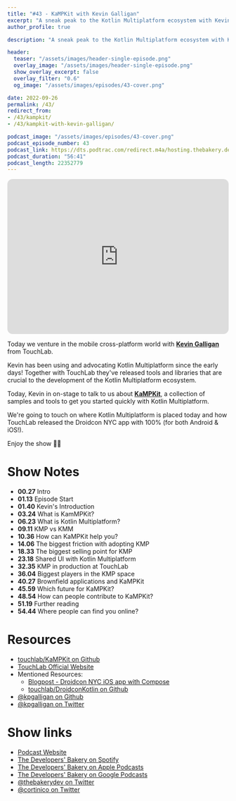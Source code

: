 ```yaml
---
title: "#43 - KaMPKit with Kevin Galligan"
excerpt: "A sneak peak to the Kotlin Multiplatform ecosystem with Kevin Galligan and KaMPKit"
author_profile: true

description: "A sneak peak to the Kotlin Multiplatform ecosystem with Kevin Galligan and KaMPKit"

header:
  teaser: "/assets/images/header-single-episode.png"
  overlay_image: "/assets/images/header-single-episode.png"
  show_overlay_excerpt: false
  overlay_filter: "0.6"
  og_image: "/assets/images/episodes/43-cover.png"

date: 2022-09-26
permalink: /43/
redirect_from:
- /43/kampkit/
- /43/kampkit-with-kevin-galligan/

podcast_image: "/assets/images/episodes/43-cover.png"
podcast_episode_number: 43
podcast_link: https://dts.podtrac.com/redirect.m4a/hosting.thebakery.dev/43-thedevelopersbakery-kampkit.m4a
podcast_duration: "56:41"
podcast_length: 22352779
---
```


<iframe style="border-radius:12px" src="https://open.spotify.com/embed/episode/5I1eCQpXAfaRxUKOCCzUxg?utm_source=generator" width="100%" height="352" frameBorder="0" allowfullscreen="" allow="autoplay; clipboard-write; encrypted-media; fullscreen; picture-in-picture" loading="lazy"></iframe>

Today we venture in the mobile cross-platform world with [**Kevin Galligan**](https://twitter.com/kpgalligan) from TouchLab.

Kevin has been using and advocating Kotlin Multiplatform since the early days! Together with TouchLab they've released tools and libraries that are crucial to the development of the Kotlin Multiplatform ecosystem.

Today, Kevin in on-stage to talk to us about [**KaMPKit**](https://github.com/touchlab/KaMPKit), a collection of samples and tools to get you started quickly with Kotlin Multiplatform.

We're going to touch on where Kotlin Multiplatform is placed today and how TouchLab released the Droidcon NYC app with 100% (for both Android & iOS!).

Enjoy the show 👨‍🍳

# Show Notes

- **00.27** Intro
- **01.13** Episode Start
- **01.40** Kevin's Introduction
- **03.24** What is KamMPKit?
- **06.23** What is Kotlin Multiplatform?
- **09.11** KMP vs KMM
- **10.36** How can KaMPKit help you?
- **14.06** The biggest friction with adopting KMP
- **18.33** The biggest selling point for KMP
- **23.18** Shared UI with Kotlin Multiplatform
- **32.35** KMP in production at TouchLab
- **36.04** Biggest players in the KMP space
- **40.27** Brownfield applications and KaMPKit
- **45.59** Which future for KaMPKit?
- **48.54** How can people contribute to KaMPKit?
- **51.19** Further reading
- **54.44** Where people can find you online?

# Resources

* <i class="fab fa-github"></i> [touchlab/KaMPKit on Github](https://github.com/touchlab/KaMPKit)
* <i class="fas fa-link"></i> [TouchLab Official Website](https://touchlab.co/)
* Mentioned Resources:
    * <i class="fas fa-link"></i> [Blogpost - Droidcon NYC iOS app with Compose](https://touchlab.co/droidcon-nyc-ios-app-with-compose/)
    * <i class="fab fa-github"></i> [touchlab/DroidconKotlin on Github](https://github.com/touchlab/DroidconKotlin)
* <i class="fab fa-github"></i> [@kpgalligan on Github](https://github.com/kpgalligan)
* <i class="fab fa-twitter"></i> [@kpgalligan on Twitter](https://twitter.com/kpgalligan)

# Show links

* <i class="fas fa-link"></i> [Podcast Website](https://thebakery.dev)
* <i class="fab fa-spotify"></i> [The Developers' Bakery on Spotify](https://open.spotify.com/show/4jV6Yoz7D38sZJlYMzJm3k?si=AL3ske_0R_CKlEScMhYhug)
* <i class="fas fa-podcast"></i> [The Developers' Bakery on Apple Podcasts](https://podcasts.apple.com/us/podcast/the-developers-bakery/id1542849034)
* <i class="fab fa-google-play"></i> [The Developers' Bakery on Google Podcasts](https://podcasts.google.com/feed/aHR0cHM6Ly90aGViYWtlcnkuZGV2L3BvZGNhc3QueG1s)
* <i class="fab fa-twitter"></i> [@thebakerydev on Twitter](https://twitter.com/thebakerydev)
* <i class="fab fa-twitter"></i> [@cortinico on Twitter](https://twitter.com/cortinico)